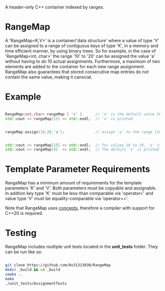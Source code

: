 A header-only C++ container indexed by ranges. 

RangeMap
========

A 'RangeMap<K,V>' is a container/'data structure' where a value of type 'V' can be assigned to a range of contiguous keys of type 'K', 
in a memory and time efficient manner, by using binary trees.
So for example, in the case of 'RangeMap<int, char>' the range '10' to '20' can be assigned the value 'a' without having to do 10 actual
assignments. Furthermore, a maximum of two elements are added to the container for each new range assignment.
RangeMap also guarantees that stored consecutive map entries do not contain the same value, making it canocial.



Example
=======

```cpp

RangeMap<int,char> rangeMap { 'x' }      // 'x' is the default value that is assigned to all possible values of 'int'
std::cout << rangeMap[15] << std::endl;  // 'x' is printed


rangeMap.assign(10,20,'a');              // assign 'a' to the range [10,20[ (note: this includes 10 but excludes 20)


std::cout << rangeMap[15] << std::endl;  // for values 10 to 19, 'a' is printed
std::cout << rangeMap[9]  << std::endl;  // The default 'x' is printed since no range assignments have been done that included 9

```



Template Parameter Requirements
===============================

RangeMap has a minimum amount of requirements for the template parameters 'K' and 'V'.
Both parameters must be copyable and assignable. In addtion key type 'K' must be less-than comparable 
via 'operator<' and value type 'V' must be equality-comparable via 'operator=='.


Note that RangeMap uses [concepts](https://en.cppreference.com/w/cpp/language/constraints), therefore 
a compiler with support for C++20 is required.



Testing
=======

RangeMap includes multiple unit tests located in the **unit_tests** folder. They can be run like so:

```bash

git clone https://github.com/0x31313030/RangeMap
mkdir _build && cd _build
cmake ..
make
./unit_tests/AssignmentTests

```
